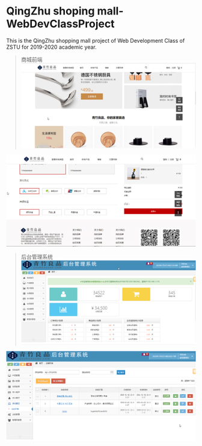 # QingZhu shoping mall-WebDevClassProject
This is the QingZhu shopping mall project of Web Development Class of ZSTU for 2019-2020 academic year. 
> 商城前端
![商城前端1](https://github.com/Fei-Ho/QingZhuMall-WebDevClassProject/blob/master/doc/1.png)  

![商城前端2](https://github.com/Fei-Ho/QingZhuMall-WebDevClassProject/blob/master/doc/2.png)
> 后台管理系统
![后台管理系统1](https://github.com/Fei-Ho/QingZhuMall-WebDevClassProject/blob/master/doc/3.png)  

![后台管理系统2](https://github.com/Fei-Ho/QingZhuMall-WebDevClassProject/blob/master/doc/4.png)

